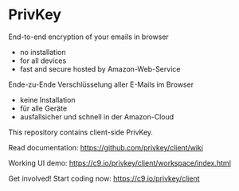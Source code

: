 PrivKey
======
End-to-end encryption of your emails in browser
- no installation
- for all devices
- fast and secure hosted by Amazon-Web-Service

Ende-zu-Ende Verschlüsselung aller E-Mails im Browser
- keine Installation
- für alle Geräte
- ausfallsicher und schnell in der Amazon-Cloud


This repository contains client-side PrivKey.

Read documentation: https://github.com/privkey/client/wiki

Working UI demo: https://c9.io/privkey/client/workspace/index.html

Get involved! Start coding now: https://c9.io/privkey/client
